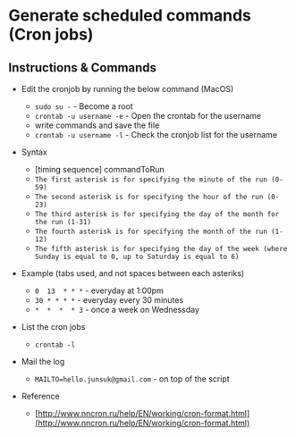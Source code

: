 # Generate scheduled commands (Cron jobs)

## Instructions & Commands

- Edit the cronjob by running the below command (MacOS)
  * `sudo su -` - Become a root
  * `crontab -u username -e` - Open the crontab for the username
  * write commands and save the file
  * `crontab -u username -l` - Check the cronjob list for the username

- Syntax
  * [timing sequence] commandToRun
  * `The first asterisk is for specifying the minute of the run (0-59)`
  * `The second asterisk is for specifying the hour of the run (0-23)`
  * `The third asterisk is for specifying the day of the month for the run (1-31)`
  * `The fourth asterisk is for specifying the month of the run (1-12)`
  * `The fifth asterisk is for specifying the day of the week (where Sunday is equal to 0, up to Saturday is equal to 6)` 

- Example (tabs used, and not spaces between each asteriks)
  * `0  13  * * *` - everyday at 1:00pm
  * `30 * * * *` - everyday every 30 minutes
  * `*  *  *  * 3` - once a week on Wednessday

- List the cron jobs
  * `crontab -l`

- Mail the log
  * `MAILTO=hello.junsuk@gmail.com` - on top of the script 

- Reference
  * [http://www.nncron.ru/help/EN/working/cron-format.html](http://www.nncron.ru/help/EN/working/cron-format.html)

